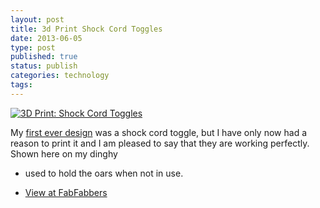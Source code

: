 ```yaml
--- 
layout: post 
title: 3d Print Shock Cord Toggles
date: 2013-06-05
type: post 
published: true 
status: publish
categories: technology
tags: 
---
```


[![3D Print: Shock Cord
Toggles]({{%20site.baseurl%20}}/assets/toggle.jpg)](http://www.fabfabbers.com/models/id/162/toggle-by-chrisjrob)

My [first ever
design](/2011/12/17/bungee-cord-toggles-by-chrisjrob-thingiverse/) was a
shock cord toggle, but I have only now had a reason to print it and I am
pleased to say that they are working perfectly. Shown here on my dinghy
- used to hold the oars when not in use.

-   [View at
    FabFabbers](http://www.fabfabbers.com/models/id/162/toggle-by-chrisjrob)


